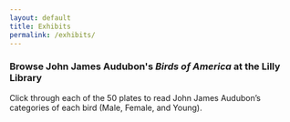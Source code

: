 ```yaml
---
layout: default
title: Exhibits
permalink: /exhibits/
---
```



<iiif-rangestoryboard rangeurl="https://ericayhayes.github.io/annotateiiif/birdsannotationsrange.json"></iiif-rangestoryboard>
### Browse John James Audubon's _Birds of America_ at the Lilly Library
Click through each of the 50 plates to read John James Audubon’s categories of each bird (Male, Female, and Young).
<br/>
<br/>
